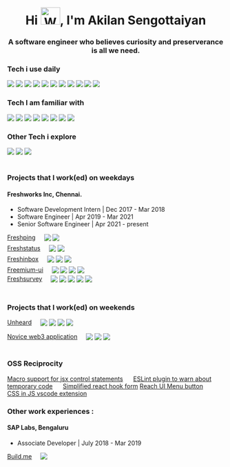 <h1 align="center">Hi <img src="https://raw.githubusercontent.com/nixin72/nixin72/master/wave.gif" 
         alt="Waving hand"
         height="40"
         width="45" />, I'm Akilan Sengottaiyan</h1>
<h3 align="center">A software engineer who believes curiosity and preserverance is all we need.
<br/>

### Tech i use daily

![](https://img.shields.io/badge/html-444?style=for-the-badge&logo=html5)
![](https://img.shields.io/badge/css-444?style=for-the-badge&logo=css3)
![](https://img.shields.io/badge/javascript-444?style=for-the-badge&logo=javascript)
![](https://img.shields.io/badge/typescript-444?style=for-the-badge&logo=typescript)
![](https://img.shields.io/badge/reactjs-444?style=for-the-badge&logo=react)
![](https://img.shields.io/badge/nextjs-444?style=for-the-badge&logo=nextdotjs)
![](https://img.shields.io/badge/tailwindcss-444?style=for-the-badge&logo=tailwindcss)
![](https://img.shields.io/badge/postcss-444?style=for-the-badge&logo=postcss)
![](https://img.shields.io/badge/webpack-444?style=for-the-badge&logo=webpack)
![](https://img.shields.io/badge/nodejs-444?style=for-the-badge&logo=nodedotjs)
![](https://img.shields.io/badge/koajs-444?style=for-the-badge&logo=koa)
<br/>
### Tech I am familiar with
![](https://img.shields.io/badge/expressjs-444?style=for-the-badge&logo=express)
![](https://img.shields.io/badge/python-444?style=for-the-badge&logo=python)
![](https://img.shields.io/badge/django-444?style=for-the-badge&logo=django)
![](https://img.shields.io/badge/golang-444?style=for-the-badge&logo=go)
![](https://img.shields.io/badge/graphql-444?style=for-the-badge&logo=graphql)
![](https://img.shields.io/badge/postgres-444?style=for-the-badge&logo=postgresql)
![](https://img.shields.io/badge/babel-444?style=for-the-badge&logo=babel)
![](https://img.shields.io/badge/eslint-444?style=for-the-badge&logo=eslint)
<br/>
### Other Tech i explore
![](https://img.shields.io/badge/ethereum-444?style=for-the-badge&logo=ethereum)
![](https://img.shields.io/badge/solidity-444?style=for-the-badge&logo=solidity)
![](https://img.shields.io/badge/web3js-444?style=for-the-badge&logo=web3dotjs)
<br/><br/>
### Projects that I work(ed) on weekdays 
####  Freshworks Inc, Chennai.
  - Software Development Intern | Dec 2017 - Mar 2018
  - Software Engineer | Apr 2019 - Mar 2021
  - Senior Software Engineer | Apr 2021 - present

<div style="margin-bottom:8px;">
<div style="display:flex;align-items:center;margin-bottom:4px;">
  <a href="https://www.freshworks.com/website-monitoring/" style="margin-right : 20px;">Freshping</a>
  <img src="https://img.shields.io/badge/reactjs-444?style=for-the-badge&logo=react" />&nbsp;
  <img src="https://img.shields.io/badge/django-444?style=for-the-badge&logo=django" />&nbsp;
</div>
</div>
<div style="margin-bottom:8px;">
  <div style="display:flex;align-items:center;margin-bottom:4px;">
  <a href="https://www.freshworks.com/status-page/"  style="margin-right:20px;">Freshstatus</a>
  <img src="https://img.shields.io/badge/nextjs-444?style=for-the-badge&logo=nextdotjs"/>&nbsp;
  <img src="https://img.shields.io/badge/django-444?style=for-the-badge&logo=django"/>&nbsp;
  </div>
</div>
<div style="margin-bottom:8px;">
<div style="display:flex;align-items:center;margin-bottom:4px;">
<a href="https://www.freshworks.com/shared-inbox/"  style="margin-right : 20px;">Freshinbox</a>
  <img src="https://img.shields.io/badge/chrome_extension-666?style=for-the-badge&logo=googlechrome"/>&nbsp;
  <img src="https://img.shields.io/badge/reactjs-444?style=for-the-badge&logo=react"/>&nbsp;
  <img src="https://img.shields.io/badge/koajs-444?style=for-the-badge&logo=koa"/>&nbsp;
</div>
</div>
<div>
<div>
<div style="display:flex;align-items:center;margin-bottom:4px;">
<a href="https://www.npmjs.com/package/freemium-ui" style="margin-right:20px;">Freemium-ui</a>
<img src="https://img.shields.io/badge/npm-666?style=for-the-badge&logo=npm"/>&nbsp;
<img src="https://img.shields.io/badge/typescript-444?style=for-the-badge&logo=typescript"/>&nbsp;
<img src="https://img.shields.io/badge/reactjs-444?style=for-the-badge&logo=react"/>&nbsp;
<img src="https://img.shields.io/badge/webpack-444?style=for-the-badge&logo=webpack"/>&nbsp;
</div>
</div>
<div style="margin-bottom:8px;">
<div style="display:flex;align-items:center;margin-bottom:4px;">
<a href="https://www.freshworks.com/survey/" style="margin-right:20px;">Freshsurvey</a>
<img src="https://img.shields.io/badge/functional_programming-666?style=for-the-badge"/>&nbsp;
<img src="https://img.shields.io/badge/typescript-444?style=for-the-badge&logo=typescript"/>&nbsp;
<img src="https://img.shields.io/badge/nextjs-444?style=for-the-badge&logo=nextdotjs"/>&nbsp;
<img src="https://img.shields.io/badge/testing_library-444?style=for-the-badge&logo=testinglibrary"/>&nbsp;
<img src="https://img.shields.io/badge/webpack-444?style=for-the-badge&logo=webpack"/>&nbsp;
</div>
</div>
</div>
<br/> 

### Projects that I work(ed) on weekends

<div style="margin-bottom:16px;">
<div style="display:flex;align-items:center;margin-bottom:4px;">
  <a href="https://unheard.co/" style="margin-right : 20px;">Unheard</a>
  <img src="https://img.shields.io/badge/widget-666?style=for-the-badge&logo=widget"/>&nbsp;
  <img src="https://img.shields.io/badge/nextjs-444?style=for-the-badge&logo=nextdotjs"/>&nbsp;
  <img src="https://img.shields.io/badge/koajs-444?style=for-the-badge&logo=koa"/>&nbsp;
  <img src="https://img.shields.io/badge/webpack-444?style=for-the-badge&logo=webpack"/>&nbsp;
</div>
</div>

<div>
<div style="display:flex;align-items:center;margin-bottom:4px;">
  <a href="https://github.com/akilansengottaiyan/web3-101" style="margin-right : 20px;">Novice web3 application</a>
  <img src="https://img.shields.io/badge/ethereum-444?style=for-the-badge&logo=ethereum"/>&nbsp;
  <img src="https://img.shields.io/badge/solidity-444?style=for-the-badge&logo=solidity"/>&nbsp;
  <img src="https://img.shields.io/badge/webjs-444?style=for-the-badge&logo=web3dotjs"/>&nbsp;
</div>
</div>

<br/>

### OSS Reciprocity
<div style="margin-bottom:16px;">
<a href="https://www.npmjs.com/package/babel-plugin-jsx-control-statements-macros" style="margin-right :20px">Macro support for jsx control statements</a>
<a href="https://www.npmjs.com/package/eslint-plugin-highlight-temporary-code" style="margin-right :20px">ESLint plugin to warn about temporary code</a>
<a href="https://github.com/akilansengottaiyan/-react-hook-form-simplified">Simplified react hook form</a>
<a href="https://github.com/reach/reach-ui/pull/653" style="margin-right : 20px">Reach UI Menu button</a>
<a href="https://github.com/ansumanshah/css-in-js/pull/40" style="margin-right :20px">CSS in JS vscode extension</a>
<br/>

### Other work experiences : 
#### SAP Labs, Bengaluru
- Associate Developer | July 2018 - Mar 2019

<div style="display:flex;align-items:center;margin-bottom:4px;">
  <a href="https://sap.build.me/" style="margin-right : 20px;">Build.me</a>
  <img src="https://img.shields.io/badge/expressjs-444?style=for-the-badge&logo=express" />&nbsp;
</div>